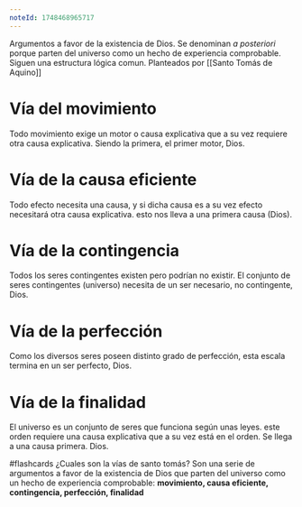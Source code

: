 ```yaml
---
noteId: 1748468965717
---
```


Argumentos a favor de la existencia de Dios. Se denominan *a posteriori* porque parten del universo como un hecho de experiencia comprobable. Siguen una estructura lógica comun. Planteados por [[Santo Tomás de Aquino]]
# Vía del movimiento
Todo movimiento exige un motor o causa explicativa que a su vez requiere otra causa explicativa. Siendo la primera, el primer motor, Dios.
# Vía de la causa eficiente
Todo efecto necesita una causa, y si dicha causa es a su vez efecto necesitará otra causa explicativa. esto nos lleva a una primera causa (Dios).
# Vía de la contingencia
Todos los seres contingentes existen pero podrían no existir. El conjunto de seres contingentes (universo) necesita de un ser necesario, no contingente, Dios.
# Vía de la perfección
Como los diversos seres poseen distinto grado de perfección, esta escala termina en un ser perfecto, Dios.
# Vía de la finalidad
El universo es un conjunto de seres que funciona según unas leyes. este orden requiere una causa explicativa que a su vez está en el orden. Se llega a una causa primera. Dios.

#flashcards 
¿Cuales son la vías de santo tomás? Son una serie de argumentos a favor de la existencia de Dios que parten del universo como un hecho de experiencia comprobable: **movimiento, causa eficiente, contingencia, perfección, finalidad**
